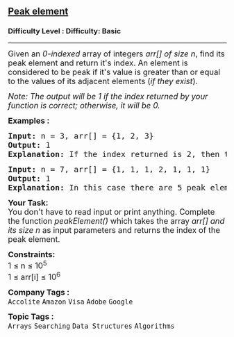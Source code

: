 <h2><a href="https://www.geeksforgeeks.org/problems/peak-element/1?utm_source=geeksforgeeks&utm_medium=ml_article_practice_tab&utm_campaign">Peak element</a></h2><h3>Difficulty Level : Difficulty: Basic</h3><hr><div class="problems_problem_content__Xm_eO"><p><span style="font-size: 18px;">Given an <em>0-indexed</em> array of integers <em>arr[] of size n</em>, find its peak element and return it's index. An element is considered to be peak if it's value is greater than or equal to the values of its adjacent elements (<em>if they exist</em>).</span></p>
<p><em><span style="font-size: 18px;">Note: The output will be&nbsp;1 if the index returned by your function is correct; otherwise, it will be 0.</span></em></p>
<p><strong><span style="font-size: 18px;">Examples :<br></span></strong></p>
<pre><strong><span style="font-size: 18px;">Input: </span></strong><span style="font-size: 18px;">n = 3, arr[] = {1, 2, 3} </span><span style="font-size: 18px;">
<strong>Output:</strong> 1
<strong>Explanation: </strong>If the index returned is 2, then the output printed will be 1. Since arr[2] = 3 is greater than its </span><span style="font-size: 14pt;">adjacent elements, and there is no element after it, we can consider it as a peak element. </span><span style="font-size: 14pt;">No other index satisfies the same property, so answer will be printed as 0.</span></pre>
<pre><strong><span style="font-size: 18px;">Input: </span></strong><span style="font-size: 18px;">n = 7, arr[] = {1, 1, 1, 2, 1, 1, 1}</span><span style="font-size: 18px;">
<strong>Output: </strong>1<strong>
Explanation: </strong></span><span style="font-size: 18px;">In this case there are 5 peak elements with indices as {0,1,3,5,6}. Returning any of them will give you correct answer.</span></pre>
<p><strong><span style="font-size: 18px;">Your Task:</span></strong><br><span style="font-size: 18px;">You don't have to read&nbsp;input or print anything. Complete the function <em>peakElement()</em> which takes the array <em>arr[] and its size n</em> as input parameters and returns the index of the peak element.</span></p>
<p><span style="font-size: 18px;"><strong>Constraints:</strong><br>1 ≤ n ≤ 10<sup>5</sup><br>1 ≤ arr[i] ≤ 10<sup>6</sup></span></p></div><p><span style=font-size:18px><strong>Company Tags : </strong><br><code>Accolite</code>&nbsp;<code>Amazon</code>&nbsp;<code>Visa</code>&nbsp;<code>Adobe</code>&nbsp;<code>Google</code>&nbsp;<br><p><span style=font-size:18px><strong>Topic Tags : </strong><br><code>Arrays</code>&nbsp;<code>Searching</code>&nbsp;<code>Data Structures</code>&nbsp;<code>Algorithms</code>&nbsp;
